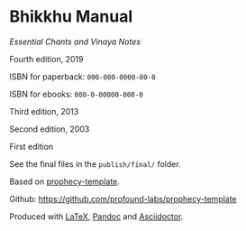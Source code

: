 Bhikkhu Manual
==============

*Essential Chants and Vinaya Notes*

Fourth edition, 2019

ISBN for paperback: `000-000-0000-00-0`

ISBN for ebooks: `000-0-00000-000-0`

Third edition, 2013

Second edition, 2003

First edition

See the final files in the `publish/final/` folder.

Based on [prophecy-template].

Github: <https://github.com/profound-labs/prophecy-template>

Produced with [LaTeX], [Pandoc] and [Asciidoctor].

[prophecy-template]: https://github.com/profound-labs/prophecy-template

[LaTeX]: http://latex-project.org/

[Pandoc]: http://pandoc.org/

[Asciidoctor]: http://asciidoctor.org/

